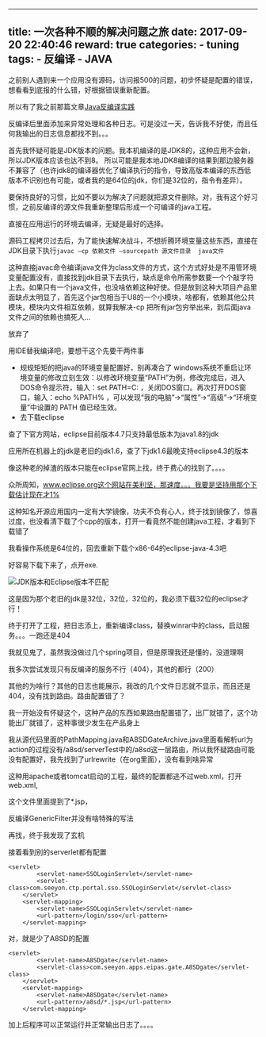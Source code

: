 
---
title: 一次各种不顺的解决问题之旅
date: 2017-09-20 22:40:46
reward: true
categories:
    - tuning
tags: 
    - 反编译
    - JAVA
---

之前别人遇到来一个应用没有源码，访问报500的问题，初步怀疑是配置的错误，想看看到底报的什么错，好根据错误重新配置。

所以有了我之前那篇文章[Java反编译实践](http://xcoder.me/2017-09/tuning/Java%E5%8F%8D%E7%BC%96%E8%AF%91%E5%AE%9E%E8%B7%B5/)

反编译后里面添加来异常处理和各种日志。可是没过一天，告诉我不好使，而且任何我输出的日志信息都找不到。。。

<!--more-->

首先我怀疑可能是JDK版本的问题。我本机编译的是JDK8的，这种应用不会新，所以JDK版本应该也达不到8。
所以可能是我本地JDK8编译的结果到那边服务器不兼容了（也许jdk8的编译器优化了编译执行的指令，导致高版本编译的东西低版本不识别也有可能，或者我的是64位的jdk，你们是32位的，指令有差异）。

要保持良好的习惯，比如不要以为解决了问题就把源文件删除。对，我有这个好习惯，之前反编译的源文件我重新整理后形成一个可编译的java工程。

直接在应用运行的环境去编译，无疑是最好的选择。

源码工程拷贝过去后，为了能快速解决战斗，不想折腾环境变量这些东西，直接在JDK目录下执行``javac –cp 依赖文件 –sourcepath 源文件目录  java文件``

这种直接javac命令编译java文件为class文件的方式，这个方式好处是不用管环境变量配置没有，直接找到jdk目录下去执行，缺点是命令所需参数要一个个敲字符上去。如果只有一个java文件，也没啥依赖这种好使。但是放到这种大项目产品里面缺点太明显了，首先这个jar包相当于U8的一个小模块，啥都有，依赖其他公共模块，模块内文件相互依赖，就算我解决-cp 把所有jar包穷举出来，到后面java文件之间的依赖也搞死人...

放弃了

用IDE替我编译吧，要想干这个先要干两件事
* 规规矩矩的把java的环境变量配置好，别再凑合了
    windows系统不重启让环境变量的修改立刻生效：以修改环境变量“PATH”为例，修改完成后，进入DOS命令提示符，输入：set PATH=C: ，关闭DOS窗口。再次打开DOS窗口，输入：echo %PATH% ，可以发现“我的电脑”->“属性”->“高级”->“环境变量”中设置的 PATH 值已经生效。
* 去下载eclipse

查了下官方网站，eclipse目前版本4.7只支持最低版本为java1.8的jdk

应用所在机器上的jdk是老旧的jdk1.6，查了下jdk1.6最晚支持eclipse4.3的版本

像这种老的掉渣的版本只能在eclipse官网上找，终于费心的找到了。。。。

众所周知，www.eclipse.org这个网站在美利坚，那速度。。。我要是坚持用那个下载估计现在才1%

这种知名开源应用国内一定有大学镜像，功夫不负有心人，终于找到镜像了，惊喜过度，也没看清下载了个cpp的版本，打开一看竟然不能创建java工程，才看到下载错了

我看操作系统是64位的，回去重新下载个x86-64的eclipse-java-4.3吧

好容易下载下来了，点开exe.

![JDK版本和Eclipse版本不匹配](http://static.xcoder.ren/public/resource/JDK-version-64-32-error.png)

这是因为那个老旧的jdk是32位，32位，32位的，我必须下载32位的eclipse才行！

终于打开了工程，把日志添上，重新编译class，替换winrar中的class，启动服务。。。一跑还是404

我就见鬼了，虽然我没做过几个spring项目，但是原理我还是懂的，没道理啊


我多次尝试发现只有反编译的服务不行（404），其他的都行（200）

其他的为啥行？其他的日志也能展示，我改的几个文件日志就不显示，而且还是404，没有找到路由。路由配置错了？

我一开始没有怀疑这个，这种产品的东西如果路由配置错了，出厂就错了，这个功能出厂就错了，这种事很少发生在产品身上

我从源代码里面的PathMapping.java和A8SDGateArchive.java里面看解析url为action的过程没有/a8sd/serverTest中的/a8sd这一层路由，所以我怀疑路由可能没有配置好，我先找到了urlrewrite（在org里面），没有看到啥异常

这种用apache或者tomcat启动的工程，最终的配置都逃不过web.xml，打开web.xml,


这个文件里面提到了*.jsp，


反编译GenericFilter并没有啥特殊的写法

再找，终于我发现了玄机


接着看到别的serverlet都有配置
```
<servlet>
        <servlet-name>SSOLoginServlet</servlet-name>
        <servlet-class>com.seeyon.ctp.portal.sso.SSOLoginServlet</servlet-class>
    </servlet>
    <servlet-mapping>
        <servlet-name>SSOLoginServlet</servlet-name>
        <url-pattern>/login/sso</url-pattern>
    </servlet-mapping>
```

对，就是少了A8SD的配置
```
<servlet>
		<servlet-name>A8SDgate</servlet-name>
		<servlet-class>com.seeyon.apps.eipas.gate.A8SDgate</servlet-class>
	</servlet>
	<servlet-mapping>
		<servlet-name>A8SDgate</servlet-name>
		<url-pattern>/a8sd/*.jsp</url-pattern>
	</servlet-mapping>
```

加上后程序可以正常运行并正常输出日志了。。。。